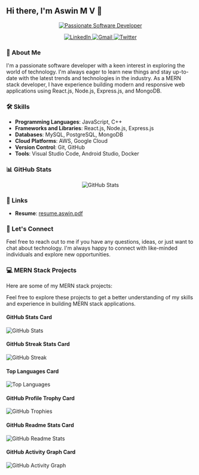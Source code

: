 ## Hi there, I'm Aswin M V 👋

<p align="center">
  <a href="https://github.com/jagannath-p-s">
    <img src="https://readme-typing-svg.herokuapp.com/?center=true&color=%2336BCF7&lines=Passionate+Software+Developer" alt="Passionate Software Developer">
  </a>
</p>

<p align="center">
  <a href="https://www.linkedin.com/in/aswin-m-v-a82841253">
    <img src="https://img.shields.io/badge/LinkedIn-0077B5?style=for-the-badge&logo=linkedin&logoColor=white" alt="LinkedIn">
  </a>
  <a href="mailto:aswinmv13@gmail.com">
    <img src="https://img.shields.io/badge/Gmail-D14836?style=for-the-badge&logo=gmail&logoColor=white" alt="Gmail">
  </a>
  <a href="https://twitter.com/AswinMV13">
    <img src="https://img.shields.io/badge/Twitter-1DA1F2?style=for-the-badge&logo=twitter&logoColor=white" alt="Twitter">
  </a>
</p>

### 🚀 About Me

I'm a passionate software developer with a keen interest in exploring the world of technology. I'm always eager to learn new things and stay up-to-date with the latest trends and technologies in the industry. As a MERN stack developer, I have experience building modern and responsive web applications using React.js, Node.js, Express.js, and MongoDB.

### 🛠️ Skills

- **Programming Languages**: JavaScript, C++
- **Frameworks and Libraries**: React.js, Node.js, Express.js
- **Databases**: MySQL, PostgreSQL, MongoDB
- **Cloud Platforms**: AWS, Google Cloud
- **Version Control**: Git, GitHub
- **Tools**: Visual Studio Code, Android Studio, Docker

### 📊 GitHub Stats

<p align="center">
  <img src="https://github-readme-stats.vercel.app/api?username=AswinArsha&show_icons=true&theme=radical" alt="GitHub Stats">
</p>

### 🔗 Links

- **Resume**: [resume.aswin.pdf](https://resume.aswinmv.pdf)

### 🤝 Let's Connect

Feel free to reach out to me if you have any questions, ideas, or just want to chat about technology. I'm always happy to connect with like-minded individuals and explore new opportunities.

### 💻 MERN Stack Projects

Here are some of my MERN stack projects:



Feel free to explore these projects to get a better understanding of my skills and experience in building MERN stack applications.

#### GitHub Stats Card

![GitHub Stats](https://github-readme-stats.vercel.app/api?username=AswinArsha&show_icons=true&theme=radical)

#### GitHub Streak Stats Card

![GitHub Streak](https://github-readme-streak-stats.herokuapp.com/?user=AswinArsha&theme=radical)

#### Top Languages Card

![Top Languages](https://github-readme-stats.vercel.app/api/top-langs/?username=AswinArsha&layout=compact&theme=radical)

#### GitHub Profile Trophy Card

![GitHub Trophies](https://github-profile-trophy.vercel.app/?username=AswinArsha&theme=radical)

#### GitHub Readme Stats Card

![GitHub Readme Stats](https://github-readme-stats.vercel.app/api?username=AswinArsha&show_icons=true&theme=radical)

#### GitHub Activity Graph Card

![GitHub Activity Graph](https://activity-graph.herokuapp.com/graph?username=AswinArsha&theme=react-dark)
